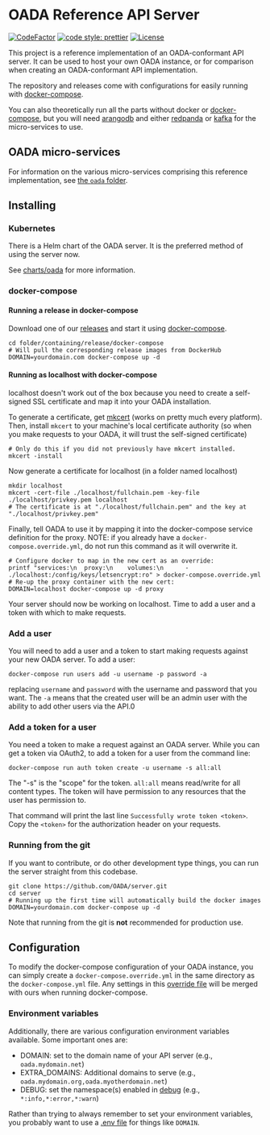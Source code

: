 # OADA Reference API Server

[![CodeFactor](https://www.codefactor.io/repository/github/OADA/server/badge)](https://www.codefactor.io/repository/github/OADA/server)
[![code style: prettier](https://img.shields.io/badge/code_style-prettier-ff69b4.svg)](https://github.com/prettier/prettier)
[![License](https://img.shields.io/github/license/OADA/server)](LICENSE)

This project is a reference implementation of an OADA-conformant API server.
It can be used to host your own OADA instance,
or for comparison when creating an OADA-conformant API implementation.

The repository and releases come with configurations for easily running
with [docker-compose].

You can also theoretically run all the parts without docker or [docker-compose],
but you will need [arangodb] and either [redpanda] or [kafka]
for the micro-services to use.

## OADA micro-services

For information on
the various micro-services comprising this reference implementation,
see [the `oada` folder](oada/).

## Installing

### Kubernetes

There is a Helm chart of the OADA server.
It is the preferred method of using the server now.

See [charts/oada](charts/oada) for more information.

### docker-compose

#### Running a release in docker-compose

Download one of our [releases] and start it using [docker-compose].

```shell
cd folder/containing/release/docker-compose
# Will pull the corresponding release images from DockerHub
DOMAIN=yourdomain.com docker-compose up -d
```

#### Running as localhost with docker-compose

localhost doesn't work out of the box because you need to
create a self-signed SSL certificate and map it into your OADA installation.

To generate a certificate, get [mkcert](https://github.com/FiloSottile/mkcert)
(works on pretty much every platform).
Then, install `mkcert` to your machine's local certificate authority
(so when you make requests to your OADA, it will trust the self-signed certificate)

```shell
# Only do this if you did not previously have mkcert installed.
mkcert -install
```

Now generate a certificate for localhost (in a folder named localhost)

```shell
mkdir localhost
mkcert -cert-file ./localhost/fullchain.pem -key-file ./localhost/privkey.pem localhost
# The certificate is at "./localhost/fullchain.pem" and the key at "./localhost/privkey.pem"
```

Finally, tell OADA to use it by mapping it
into the docker-compose service definition for the proxy.
NOTE: if you already have a `docker-compose.override.yml`,
do not run this command as it will overwrite it.

```shell
# Configure docker to map in the new cert as an override:
printf "services:\n  proxy:\n    volumes:\n      - ./localhost:/config/keys/letsencrypt:ro" > docker-compose.override.yml
# Re-up the proxy container with the new cert:
DOMAIN=localhost docker-compose up -d proxy
```

Your server should now be working on localhost. Time to add a user and a token with which to make requests.

### Add a user

You will need to add a user and a token to start making requests against your new OADA server. To add a user:

```shell
docker-compose run users add -u username -p password -a
```

replacing `username` and `password` with the username and password that you want. The `-a` means that the created user will be an admin user with the ability to add other users via the API.0

### Add a token for a user

You need a token to make a request against an OADA server. While you can get a token via OAuth2, to add a token
for a user from the command line:

```shell
docker-compose run auth token create -u username -s all:all
```

The "-s" is the "scope" for the token. `all:all` means read/write for all content types. The token will have permission to any resources that the user has permission to.

That command will print the last line `Successfully wrote token <token>`. Copy the `<token>` for the authorization header on your requests.

### Running from the git

If you want to contribute, or do other development type things,
you can run the server straight from this codebase.

```shell
git clone https://github.com/OADA/server.git
cd server
# Running up the first time will automatically build the docker images
DOMAIN=yourdomain.com docker-compose up -d
```

Note that running from the git is **not** recommended for production use.

## Configuration

To modify the docker-compose configuration of your OADA instance,
you can simply create a `docker-compose.override.yml`
in the same directory as the `docker-compose.yml` file.
Any settings in this [override file] will be merged with ours
when running docker-compose.

### Environment variables

Additionally, there are various configuration environment variables available.
Some important ones are:

- DOMAIN: set to the domain name of your API server
  (e.g., `oada.mydomain.net`)
- EXTRA_DOMAINS: Additional domains to serve
  (e.g., `oada.mydomain.org,oada.myotherdomain.net`)
- DEBUG: set the namespace(s) enabled in [debug]
  (e.g., `*:info,*:error,*:warn`)

Rather than trying to always remember to set your environment variables,
you probably want to use a [.env file] for things like `DOMAIN`.

[releases]: https://github.com/OADA/server/releases
[docker-compose]: https://docs.docker.com/compose/
[.env file]: https://docs.docker.com/compose/environment-variables/#substitute-environment-variables-in-compose-files
[arangodb]: https://www.arangodb.com
[redpanda]: https://vectorized.io/redpanda
[kafka]: https://kafka.apache.org
[override file]: https://docs.docker.com/compose/extends/#understanding-multiple-compose-files
[debug]: https://www.npmjs.com/package/debug#usage
[`oadadeploy`]: https://github.com/OADA/oadadeploy
